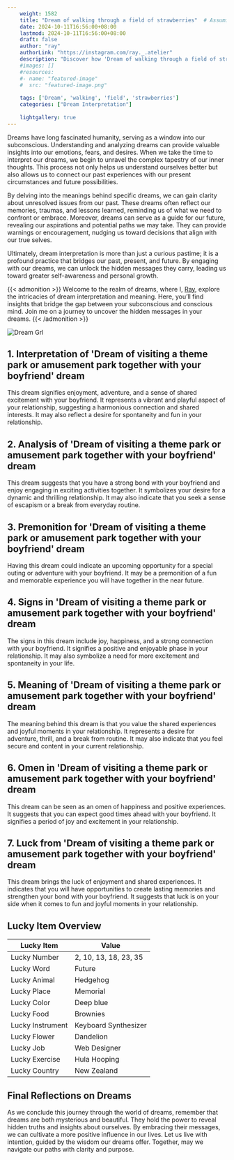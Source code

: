 ```yaml
---
    weight: 1582
    title: "Dream of walking through a field of strawberries"  # Assuming 'title' column exists
    date: 2024-10-11T16:56:00+08:00
    lastmod: 2024-10-11T16:56:00+08:00
    draft: false
    author: "ray"
    authorLink: "https://instagram.com/ray._.atelier"
    description: "Discover how 'Dream of walking through a field of strawberries' can interpret your future and uncover its significant meanings in your life."
    #images: []
    #resources:
    #- name: "featured-image"
    #  src: "featured-image.png"
    
    tags: ['Dream', 'walking', 'field', 'strawberries']
    categories: ["Dream Interpretation"]
    
    lightgallery: true
---
```

    
Dreams have long fascinated humanity, serving as a window into our subconscious. Understanding and analyzing dreams can provide valuable insights into our emotions, fears, and desires. When we take the time to interpret our dreams, we begin to unravel the complex tapestry of our inner thoughts. This process not only helps us understand ourselves better but also allows us to connect our past experiences with our present circumstances and future possibilities.

By delving into the meanings behind specific dreams, we can gain clarity about unresolved issues from our past. These dreams often reflect our memories, traumas, and lessons learned, reminding us of what we need to confront or embrace. Moreover, dreams can serve as a guide for our future, revealing our aspirations and potential paths we may take. They can provide warnings or encouragement, nudging us toward decisions that align with our true selves.

Ultimately, dream interpretation is more than just a curious pastime; it is a profound practice that bridges our past, present, and future. By engaging with our dreams, we can unlock the hidden messages they carry, leading us toward greater self-awareness and personal growth.

{{< admonition >}}
Welcome to the realm of dreams, where I, [Ray](https://instagram.com/ray._.atelier), explore the intricacies of dream interpretation and meaning. Here, you’ll find insights that bridge the gap between your subconscious and conscious mind. Join me on a journey to uncover the hidden messages in your dreams.
{{< /admonition >}}

![Dream Grl](https://cdn.pixabay.com/photo/2017/11/02/03/35/gothic-2910057_1280.jpg "Dream Grl")

## 1. Interpretation of 'Dream of visiting a theme park or amusement park together with your boyfriend' dream

This dream signifies enjoyment, adventure, and a sense of shared excitement with your boyfriend. It represents a vibrant and playful aspect of your relationship, suggesting a harmonious connection and shared interests. It may also reflect a desire for spontaneity and fun in your relationship.

## 2. Analysis of 'Dream of visiting a theme park or amusement park together with your boyfriend' dream

This dream suggests that you have a strong bond with your boyfriend and enjoy engaging in exciting activities together. It symbolizes your desire for a dynamic and thrilling relationship. It may also indicate that you seek a sense of escapism or a break from everyday routine.

## 3. Premonition for 'Dream of visiting a theme park or amusement park together with your boyfriend' dream

Having this dream could indicate an upcoming opportunity for a special outing or adventure with your boyfriend. It may be a premonition of a fun and memorable experience you will have together in the near future.

## 4. Signs in 'Dream of visiting a theme park or amusement park together with your boyfriend' dream

The signs in this dream include joy, happiness, and a strong connection with your boyfriend. It signifies a positive and enjoyable phase in your relationship. It may also symbolize a need for more excitement and spontaneity in your life.

## 5. Meaning of 'Dream of visiting a theme park or amusement park together with your boyfriend' dream

The meaning behind this dream is that you value the shared experiences and joyful moments in your relationship. It represents a desire for adventure, thrill, and a break from routine. It may also indicate that you feel secure and content in your current relationship.

## 6. Omen in 'Dream of visiting a theme park or amusement park together with your boyfriend' dream

This dream can be seen as an omen of happiness and positive experiences. It suggests that you can expect good times ahead with your boyfriend. It signifies a period of joy and excitement in your relationship.

## 7. Luck from 'Dream of visiting a theme park or amusement park together with your boyfriend' dream

This dream brings the luck of enjoyment and shared experiences. It indicates that you will have opportunities to create lasting memories and strengthen your bond with your boyfriend. It suggests that luck is on your side when it comes to fun and joyful moments in your relationship.

## Lucky Item Overview
| Lucky Item          | Value              |
|---------------|--------------------|
| Lucky Number        | 2, 10, 13, 18, 23, 35  |
| Lucky Word          | Future |
| Lucky Animal        | Hedgehog |
| Lucky Place         | Memorial     |
| Lucky Color         | Deep blue     |
| Lucky Food          | Brownies      |
| Lucky Instrument    | Keyboard Synthesizer |
| Lucky Flower        | Dandelion    |
| Lucky Job           | Web Designer       |
| Lucky Exercise      | Hula Hooping  |
| Lucky Country       | New Zealand    |


##  Final Reflections on Dreams

As we conclude this journey through the world of dreams, remember that dreams are both mysterious and beautiful. They hold the power to reveal hidden truths and insights about ourselves. By embracing their messages, we can cultivate a more positive influence in our lives. Let us live with intention, guided by the wisdom our dreams offer. Together, may we navigate our paths with clarity and purpose.
